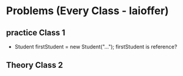 # Problems (Every Class - laioffer)

## practice Class 1

+ Student firstStudent = new Student("...");					firstStudent is reference?

## Theory Class 2



